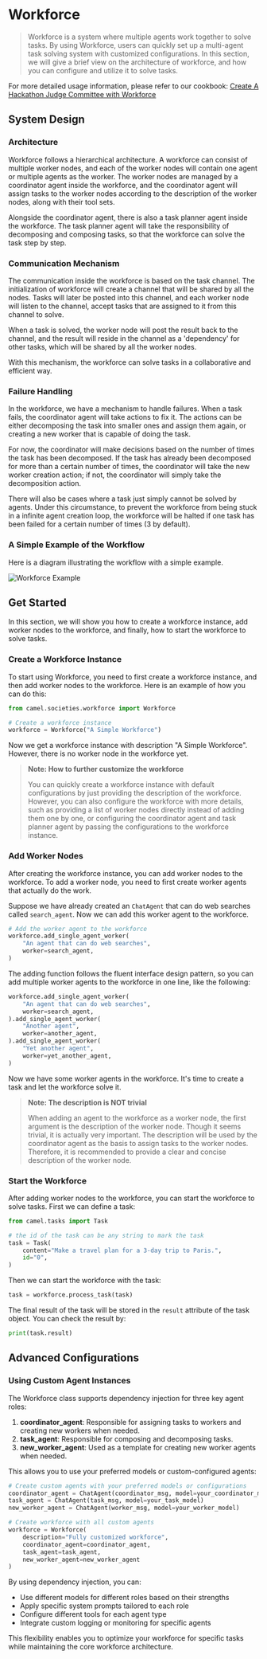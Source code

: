 # Workforce

> Workforce is a system where multiple agents work together to solve tasks.
> By using Workforce, users can quickly set up a multi-agent task solving
> system with customized configurations. In this section, we will give a
> brief view on the architecture of workforce, and how you can configure
> and utilize it to solve tasks.

For more detailed usage information, please refer to our cookbook: [Create A Hackathon Judge Committee with Workforce](https://colab.research.google.com/drive/18ajYUMfwDx3WyrjHow3EvUMpKQDcrLtr?usp=sharing)

## System Design

### Architecture

Workforce follows a hierarchical architecture. A workforce can consist of 
multiple worker nodes, and each of the worker nodes will contain 
one agent or multiple agents as the worker. The worker nodes are managed by 
a coordinator agent inside the workforce, and the coordinator agent will assign 
tasks to the worker nodes according to the description of the worker nodes, 
along with their tool sets.

Alongside the coordinator agent, there is also a task planner agent inside the
workforce. The task planner agent will take the responsibility of decomposing
and composing tasks, so that the workforce can solve the task step by step.

### Communication Mechanism

The communication inside the workforce is based on the task channel. The
initialization of workforce will create a channel that will be shared by
all the nodes. Tasks will later be posted into this channel, and each
worker node will listen to the channel, accept tasks that are assigned
to it from this channel to solve.

When a task is solved, the worker node will post the result back to the
channel, and the result will reside in the channel as a 'dependency' for
other tasks, which will be shared by all the worker nodes.

With this mechanism, the workforce can solve tasks in a collaborative and
efficient way.

### Failure Handling

In the workforce, we have a mechanism to handle failures. When a task fails,
the coordinator agent will take actions to fix it. The actions can be either
decomposing the task into smaller ones and assign them again, or creating a
new worker that is capable of doing the task.

For now, the coordinator will make decisions based on the number of times the
task has been decomposed. If the task has already been decomposed for more
than a certain number of times, the coordinator will take the new worker
creation action; if not, the coordinator will simply take the decomposition
action.

There will also be cases where a task just simply cannot be solved by
agents. Under this circumstance, to prevent the workforce from being stuck
in a infinite agent creation loop, the workforce will be halted if one task
has been failed for a certain number of times (3 by default).

### A Simple Example of the Workflow

Here is a diagram illustrating the workflow with a simple example.

![Workforce Example](https://i.postimg.cc/261dDM9W/work-force.png)

## Get Started

In this section, we will show you how to create a workforce instance, add
worker nodes to the workforce, and finally, how to start the workforce to
solve tasks.

### Create a Workforce Instance

To start using Workforce, you need to first create a workforce instance, and
then add worker nodes to the workforce. Here is an example of how you can do
this:

```python
from camel.societies.workforce import Workforce

# Create a workforce instance
workforce = Workforce("A Simple Workforce")
```

Now we get a workforce instance with description "A Simple Workforce".
However, there is no worker node in the workforce yet.

> **Note: How to further customize the workforce**
>
> You can quickly create a workforce instance with default configurations
> by just providing the description of the workforce. However, you can also
> configure the workforce with more details, such as providing a list of
> worker nodes directly instead of adding them one by one, or configuring
> the coordinator agent and task planner agent by passing the configurations
> to the workforce instance.

### Add Worker Nodes

After creating the workforce instance, you can add worker nodes to the
workforce. To add a worker node, you need to first create worker agents
that actually do the work.

Suppose we have already created an `ChatAgent` that can do web searches 
called `search_agent`. Now we can add this worker agent to the workforce.

```python
# Add the worker agent to the workforce
workforce.add_single_agent_worker(
    "An agent that can do web searches",
    worker=search_agent,
)
```

The adding function follows the fluent interface design pattern, so you can
add multiple worker agents to the workforce in one line, like the following:

```python
workforce.add_single_agent_worker(
    "An agent that can do web searches",
    worker=search_agent,
).add_single_agent_worker(
    "Another agent",
    worker=another_agent,
).add_single_agent_worker(
    "Yet another agent",
    worker=yet_another_agent,
)
```

Now we have some worker agents in the workforce. It's time to create a task and
let the workforce solve it.

> **Note: The description is NOT trivial**
> 
> When adding an agent to the workforce as a worker node, the first argument
> is the description of the worker node. Though it seems trivial, it is 
> actually very important. The description will be used by the coordinator
> agent as the basis to assign tasks to the worker nodes. Therefore, it is
> recommended to provide a clear and concise description of the worker node.

### Start the Workforce

After adding worker nodes to the workforce, you can start the workforce to
solve tasks. First we can define a task:

```python
from camel.tasks import Task

# the id of the task can be any string to mark the task
task = Task(
    content="Make a travel plan for a 3-day trip to Paris.",
    id="0",
)
```

Then we can start the workforce with the task:

```python
task = workforce.process_task(task)
```

The final result of the task will be stored in the `result` attribute of the
task object. You can check the result by:

```python
print(task.result)
```

## Advanced Configurations

### Using Custom Agent Instances

The Workforce class supports dependency injection for three key agent roles:

1. **coordinator_agent**: Responsible for assigning tasks to workers and creating new workers when needed.
2. **task_agent**: Responsible for composing and decomposing tasks.
3. **new_worker_agent**: Used as a template for creating new worker agents when needed.

This allows you to use your preferred models or custom-configured agents:

```python
# Create custom agents with your preferred models or configurations
coordinator_agent = ChatAgent(coordinator_msg, model=your_coordinator_model)
task_agent = ChatAgent(task_msg, model=your_task_model)
new_worker_agent = ChatAgent(worker_msg, model=your_worker_model)

# Create workforce with all custom agents
workforce = Workforce(
    description="Fully customized workforce",
    coordinator_agent=coordinator_agent,
    task_agent=task_agent,
    new_worker_agent=new_worker_agent
)
```

By using dependency injection, you can:

- Use different models for different roles based on their strengths
- Apply specific system prompts tailored to each role
- Configure different tools for each agent type
- Integrate custom logging or monitoring for specific agents

This flexibility enables you to optimize your workforce for specific tasks while maintaining the core workforce architecture.
